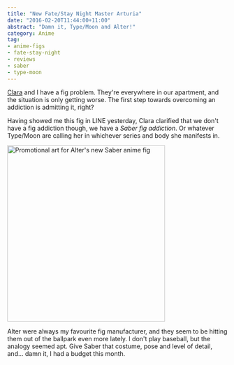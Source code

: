 ```yaml
---
title: "New Fate/Stay Night Master Arturia"
date: "2016-02-20T11:44:00+11:00"
abstract: "Damn it, Type/Moon and Alter!"
category: Anime
tag:
- anime-figs
- fate-stay-night
- reviews
- saber
- type-moon
---
```

[Clara] and I have a fig problem. They're everywhere in our apartment, and the situation is only getting worse. The first step towards overcoming an addiction is admitting it, right?

Having showed me this fig in LINE yesterday, Clara clarified that we don't have a fig addiction though, we have a *Saber fig addiction*. Or whatever Type/Moon are calling her in whichever series and body she manifests in.

<p><img src="https://rubenerd.com/files/2016/newsaber.jpg" srcset="https://rubenerd.com/files/2016/newsaber.jpg 1x, https://rubenerd.com/files/2016/newsaber@2x.jpg 2x" alt="Promotional art for Alter's new Saber anime fig" style="width:361px; height:403px" /></p>

Alter were always my favourite fig manufacturer, and they seem to be hitting them out of the ballpark even more lately. I don't play baseball, but the analogy seemed apt. Give Saber that costume, pose and level of detail, and... damn it, I had a budget this month.

[Clara]: http://kirinyan.net/

